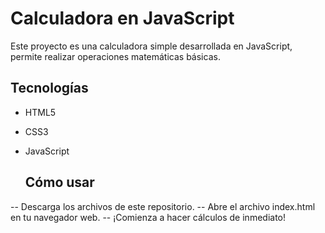 # Calculadora en JavaScript
Este proyecto es una calculadora simple desarrollada en JavaScript, permite realizar operaciones matemáticas básicas.

## Tecnologías
- HTML5
- CSS3
- JavaScript

  ## Cómo usar
-- Descarga los archivos de este repositorio.
-- Abre el archivo index.html en tu navegador web.
-- ¡Comienza a hacer cálculos de inmediato!

